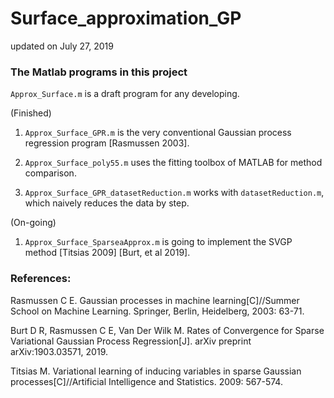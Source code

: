 # Surface_approximation_GP

updated on July 27, 2019

### The Matlab programs in this project

`Approx_Surface.m` is a draft program for any developing.

(Finished)

1. `Approx_Surface_GPR.m` is the very conventional Gaussian process regression program [Rasmussen 2003].

2. `Approx_Surface_poly55.m` uses the fitting toolbox of MATLAB for method comparison.

3. `Approx_Surface_GPR_datasetReduction.m` works with `datasetReduction.m`, which naively reduces the data by step.

(On-going)

1. `Approx_Surface_SparseaApprox.m` is going to implement the SVGP method [Titsias 2009] [Burt, et al 2019].

### References:

Rasmussen C E. Gaussian processes in machine learning[C]//Summer School on Machine Learning. Springer, Berlin, Heidelberg, 2003: 63-71.

Burt D R, Rasmussen C E, Van Der Wilk M. Rates of Convergence for Sparse Variational Gaussian Process Regression[J]. arXiv preprint arXiv:1903.03571, 2019.

Titsias M. Variational learning of inducing variables in sparse Gaussian processes[C]//Artificial Intelligence and Statistics. 2009: 567-574.
